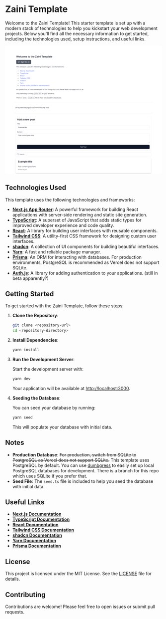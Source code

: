 # Zaini Template

Welcome to the Zaini Template! This starter template is set up with a modern stack of technologies to help you kickstart your web development projects. Below you'll find all the necessary information to get started, including the technologies used, setup instructions, and useful links.

![example screenshot](./media/example-screenshot.png)

## Technologies Used

This template uses the following technologies and frameworks:

- **[Next.js App Router](https://nextjs.org/docs/app)**: A powerful framework for building React applications with server-side rendering and static site generation.
- **[TypeScript](https://www.typescriptlang.org/)**: A superset of JavaScript that adds static types for improved developer experience and code quality.
- **[React](https://react.dev/)**: A library for building user interfaces with reusable components.
- **[Tailwind CSS](https://tailwindcss.com/)**: A utility-first CSS framework for designing custom user interfaces.
- **[shadcn](https://shadcn.dev/)**: A collection of UI components for building beautiful interfaces.
- **[Yarn](https://yarnpkg.com/)**: A fast and reliable package manager.
- **[Prisma](https://www.prisma.io/)**: An ORM for interacting with databases. For production environments, PostgreSQL is recommended as Vercel does not support SQLite.
- **[Auth.js](https://authjs.dev/getting-started)**: A library for adding authentication to your applications. (still in beta apparently?)

## Getting Started

To get started with the Zaini Template, follow these steps:

1. **Clone the Repository**:

   ```bash
   git clone <repository-url>
   cd <repository-directory>
   ```

2. **Install Dependencies**:

   ```bash
   yarn install
   ```

3. **Run the Development Server**:

   Start the development server with:

   ```bash
   yarn dev
   ```

   Your application will be available at [http://localhost:3000](http://localhost:3000).

4. **Seeding the Database**:

   You can seed your database by running:

   ```bash
   yarn seed
   ```

   This will populate your database with initial data.

## Notes

- **Production Database**: ~~For production, switch from SQLite to PostgreSQL as Vercel does not support SQLite.~~ This template uses PostgreSQL by default. You can use [dumbgress](https://github.com/zaini/dumbgres) to easily set up local PostgreSQL databases for development. There is a branch for this repo which uses SQLite if you prefer that.
- **Seed File**: The `seed.ts` file is included to help you seed the database with initial data.

## Useful Links

- **[Next.js Documentation](https://nextjs.org/docs/app)**
- **[TypeScript Documentation](https://www.typescriptlang.org/)**
- **[React Documentation](https://react.dev/)**
- **[Tailwind CSS Documentation](https://tailwindcss.com/)**
- **[shadcn Documentation](https://shadcn.dev/)**
- **[Yarn Documentation](https://yarnpkg.com/)**
- **[Prisma Documentation](https://www.prisma.io/)**

## License

This project is licensed under the MIT License. See the [LICENSE](LICENSE) file for details.

## Contributing

Contributions are welcome! Please feel free to open issues or submit pull requests.
